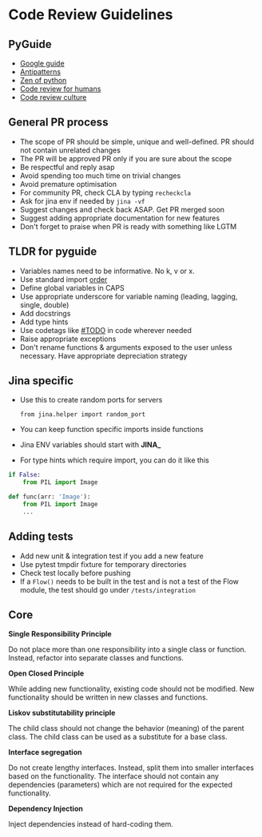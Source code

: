 # Code Review Guidelines  

## PyGuide  

- [Google guide](https://google.github.io/styleguide/pyguide.html)
- [Antipatterns](https://docs.quantifiedcode.com/python-anti-patterns/index.html)
- [Zen of python](https://zen-of-python.info/)
- [Code review for humans](https://phauer.com/2018/code-review-guidelines/)
- [Code review culture](https://www.giladpeleg.com/blog/better-code-review/)

## General PR process  

- The scope of PR should be simple, unique and well-defined. PR should not contain unrelated changes
- The PR will be approved PR only if you are sure about the scope
- Be respectful and reply asap
- Avoid spending too much time on trivial changes
- Avoid premature optimisation
- For community PR, check CLA by typing `recheckcla`
- Ask for jina env if needed by `jina -vf`
- Suggest changes and check back ASAP. Get PR merged soon
- Suggest adding appropriate documentation for new features
- Don't forget to praise when PR is ready with something like LGTM

## TLDR for pyguide  

- Variables names need to be informative. No k, v or x.
- Use standard import [order](https://stackoverflow.com/questions/20762662/whats-the-correct-way-to-sort-python-import-x-and-from-x-import-y-statement)
- Define global variables in CAPS
- Use appropriate underscore for variable naming (leading, lagging, single, double)
- Add docstrings
- Add type hints
- Use codetags like [#TODO](https://www.python.org/dev/peps/pep-0350/#mnemonics) in code wherever needed
- Raise appropriate exceptions
- Don't rename functions & arguments exposed to the user unless necessary. Have appropriate depreciation strategy

## Jina specific  

- Use this to create random ports for servers

    `from jina.helper import random_port`

- You can keep function specific imports inside functions
- Jina ENV variables should start with **JINA_**
- For type hints which require import, you can do it like this

```python
if False:
    from PIL import Image

def func(arr: 'Image'):
    from PIL import Image
    ...
```

## Adding tests  

- Add new unit & integration test if you add a new feature
- Use pytest tmpdir fixture for temporary directories
- Check test locally before pushing
- If a `Flow()` needs to be built in the test and is not a test of the Flow module, the test should go under `/tests/integration`

## Core  

**Single Responsibility Principle**  

Do not place more than one responsibility into a single class or function. Instead, refactor into separate classes and functions.

**Open Closed Principle**  

While adding new functionality, existing code should not be modified. New functionality should be written in new classes and functions.

**Liskov substitutability principle**  

The child class should not change the behavior (meaning) of the parent class. The child class can be used as a substitute for a base class.

**Interface segregation**  

Do not create lengthy interfaces. Instead, split them into smaller interfaces based on the functionality. The interface should not contain any dependencies (parameters) which are not required for the expected functionality.

**Dependency Injection**  

Inject dependencies instead of hard-coding them.